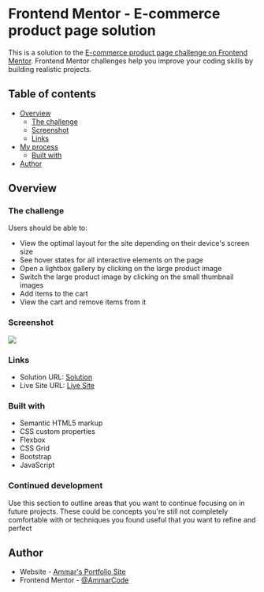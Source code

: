 # Frontend Mentor - E-commerce product page solution

This is a solution to the [E-commerce product page challenge on Frontend Mentor](https://www.frontendmentor.io/challenges/ecommerce-product-page-UPsZ9MJp6). Frontend Mentor challenges help you improve your coding skills by building realistic projects.

## Table of contents

- [Overview](#overview)
  - [The challenge](#the-challenge)
  - [Screenshot](#screenshot)
  - [Links](#links)
- [My process](#my-process)
  - [Built with](#built-with)
- [Author](#author)

## Overview

### The challenge

Users should be able to:

- View the optimal layout for the site depending on their device's screen size
- See hover states for all interactive elements on the page
- Open a lightbox gallery by clicking on the large product image
- Switch the large product image by clicking on the small thumbnail images
- Add items to the cart
- View the cart and remove items from it

### Screenshot

![](./screenshot.jpg)

### Links

- Solution URL: [Solution](https://github.com/AmmarCode/E-commerce-product-page)
- Live Site URL: [Live Site](https://ammarcode.github.io/E-commerce-product-page/)

### Built with

- Semantic HTML5 markup
- CSS custom properties
- Flexbox
- CSS Grid
- Bootstrap
- JavaScript

### Continued development

Use this section to outline areas that you want to continue focusing on in future projects. These could be concepts you're still not completely comfortable with or techniques you found useful that you want to refine and perfect

## Author

- Website - [Ammar's Portfolio Site](https://ammarcode.github.io/Portfolio/)
- Frontend Mentor - [@AmmarCode](https://www.frontendmentor.io/profile/AmmarCode)

